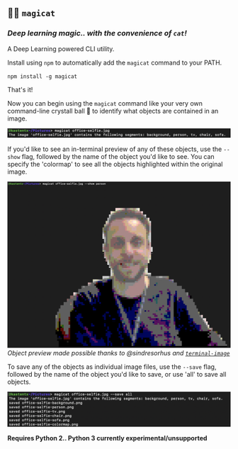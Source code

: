 ## 🧙😺 `magicat`
### _Deep learning magic.. with the convenience of `cat`!_

A Deep Learning powered CLI utility.

Install using `npm` to automatically add the `magicat` command to your PATH.

```
npm install -g magicat
```

That's it! 

Now you can begin using the `magicat` command like your very own command-line crystall ball 🔮 to identify what objects are contained in an image.

![basic usage](assets/basic.png)

If you'd like to see an in-terminal preview of any of these objects, use the `--show` flag, followed by the name of the object you'd like to see. You can specify the 'colormap' to see all the objects highlighted within the original image.

![object preview](assets/show-preview.png)
_Object preview made possible thanks to @sindresorhus and [`terminal-image`](https://github.com/sindresorhus/terminal-image)_

To save any of the objects as individual image files, use the `--save` flag, followed by the name of the object you'd like to save, or use 'all' to save all objects.

![saving objects](assets/save-all.png)

**Requires Python 2.. Python 3 currently experimental/unsupported**
